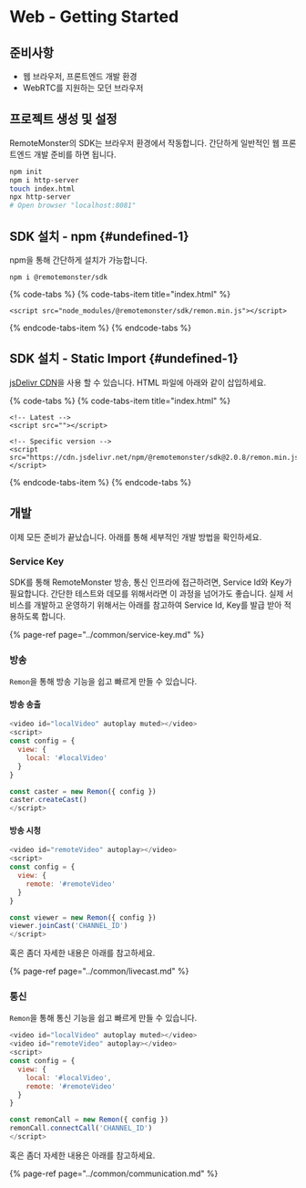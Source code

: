 # Web - Getting Started

## 준비사항

* 웹 브라우저, 프론트엔드 개발 환경
* WebRTC를 지원하는 모던 브라우저

## 프로젝트 생성 및 설정

RemoteMonster의 SDK는 브라우저 환경에서 작동합니다. 간단하게 일반적인 웹 프론트엔드 개발 준비를 하면 됩니다.

```bash
npm init
npm i http-server
touch index.html
npx http-server
# Open browser "localhost:8081"
```

## SDK 설치 - npm {#undefined-1}

npm을 통해 간단하게 설치가 가능합니다.

```text
npm i @remotemonster/sdk
```

{% code-tabs %}
{% code-tabs-item title="index.html" %}
```markup
<script src="node_modules/@remotemonster/sdk/remon.min.js"></script>
```
{% endcode-tabs-item %}
{% endcode-tabs %}

## SDK 설치 - Static Import {#undefined-1}

[jsDelivr CDN](https://www.jsdelivr.com)을 사용 할 수 있습니다. HTML 파일에 아래와 같이 삽입하세요.

{% code-tabs %}
{% code-tabs-item title="index.html" %}
```markup
<!-- Latest -->
<script src=""></script>

<!-- Specific version -->
<script src="https://cdn.jsdelivr.net/npm/@remotemonster/sdk@2.0.8/remon.min.js"></script>
```
{% endcode-tabs-item %}
{% endcode-tabs %}

## 개발

이제 모든 준비가 끝났습니다. 아래를 통해 세부적인 개발 방법을 확인하세요.

### Service Key

SDK를 통해 RemoteMonster 방송, 통신 인프라에 접근하려면, Service Id와 Key가 필요합니다. 간단한 테스트와 데모를 위해서라면 이 과정을 넘어가도 좋습니다. 실제 서비스를 개발하고 운영하기 위해서는 아래를 참고하여 Service Id, Key를 발급 받아 적용하도록 합니다.

{% page-ref page="../common/service-key.md" %}

### 방송

`Remon`을 통해 방송 기능을 쉽고 빠르게 만들 수 있습니다.

#### 방송 송출

```javascript
<video id="localVideo" autoplay muted></video>
<script>
const config = {
  view: {
    local: '#localVideo'
  }
}

const caster = new Remon({ config })
caster.createCast()
</script>
```

#### 방송 시청

```javascript
<video id="remoteVideo" autoplay></video>
<script>
const config = {
  view: {
    remote: '#remoteVideo'
  }
}

const viewer = new Remon({ config })
viewer.joinCast('CHANNEL_ID')
</script>
```

혹은 좀더 자세한 내용은 아래를 참고하세요.

{% page-ref page="../common/livecast.md" %}

### 통신

`Remon`을 통해 통신 기능을 쉽고 빠르게 만들 수 있습니다.

```javascript
<video id="localVideo" autoplay muted></video>
<video id="remoteVideo" autoplay></video>
<script>
const config = {
  view: {
    local: '#localVideo',
    remote: '#remoteVideo'
  }
}

const remonCall = new Remon({ config })
remonCall.connectCall('CHANNEL_ID')
</script>
```

혹은 좀더 자세한 내용은 아래를 참고하세요.

{% page-ref page="../common/communication.md" %}

